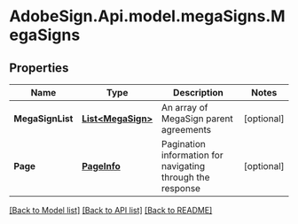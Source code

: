 # AdobeSign.Api.model.megaSigns.MegaSigns
## Properties

Name | Type | Description | Notes
------------ | ------------- | ------------- | -------------
**MegaSignList** | [**List&lt;MegaSign&gt;**](MegaSign.md) | An array of MegaSign parent agreements | [optional] 
**Page** | [**PageInfo**](PageInfo.md) | Pagination information for navigating through the response | [optional] 

[[Back to Model list]](../README.md#documentation-for-models) [[Back to API list]](../README.md#documentation-for-api-endpoints) [[Back to README]](../README.md)

